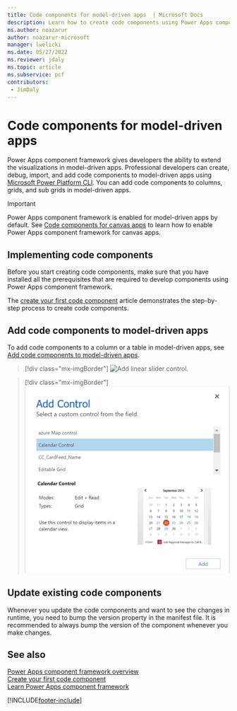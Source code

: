 ```yaml
---
title: Code components for model-driven apps  | Microsoft Docs
description: Learn how to create code components using Power Apps component framework for model-driven apps
ms.author: noazarur
author: noazarur-microsoft
manager: lwelicki
ms.date: 05/27/2022
ms.reviewer: jdaly
ms.topic: article
ms.subservice: pcf
contributors:
 - JimDaly
---
```


# Code components for model-driven apps

Power Apps component framework gives developers the ability to extend the visualizations in model-driven apps. Professional developers can create, debug, import, and add code components to model-driven apps using [Microsoft Power Platform CLI](get-powerapps-cli.md). You can add code components to columns, grids, and sub grids in model-driven apps. 

> [!IMPORTANT]
> Power Apps component framework is enabled for model-driven apps by default. See [Code components for canvas apps](component-framework-for-canvas-apps.md) to learn how to enable Power Apps component framework for canvas apps.

## Implementing code components

Before you start creating code components, make sure that you have installed all the prerequisites that are required to develop components using Power Apps component framework. 

The [create your first code component](implementing-controls-using-typescript.md) article demonstrates the step-by-step process to create code components.

## Add code components to model-driven apps

To add code components to a column or a table in model-driven apps, see [Add code components to model-driven apps](add-custom-controls-to-a-field-or-entity.md).

> [!div class="mx-imgBorder"] 
> ![Add linear slider control.](../../maker/model-driven-apps/media/add-slider.PNG "Add linear slider control")

> [!div class="mx-imgBorder"]
> ![Data Set Grid component.](media/add-dataset-component.png "Data Set Grid component")

## Update existing code components

Whenever you update the code components and want to see the changes in runtime, you need to bump the version property in the manifest file. It is recommended to always bump the version of the component whenever you make changes.

## See also

[Power Apps component framework overview](overview.md)<br/>
[Create your first code component](implementing-controls-using-typescript.md)<br/>
[Learn Power Apps component framework](/training/paths/use-power-apps-component-framework)


[!INCLUDE[footer-include](../../includes/footer-banner.md)]
